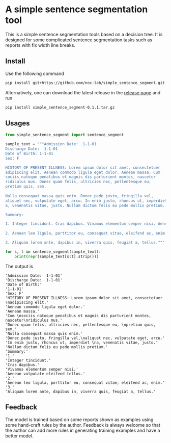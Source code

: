 # A simple sentence segmentation tool

This is a simple sentence segmentation tools based on a decision tree. It is designed for some complicated sentence 
segmentation tasks such as reports with fix width line breaks.


## Install

Use the following command
```bash
pip install git+https://github.com/noc-lab/simple_sentence_segment.git
```
Alternatively, one can download the latest release in the [release page](https://github.com/zhhtc200/simple_sentence_segment/releases) and run
```bash
pip install simple_sentence_segment-0.1.1.tar.gz
```


## Usages

```python
from simple_sentence_segment import sentence_segment

sample_text = """Admission Date:  1-1-01      
Discharge Date:  1-1-01
Date of Birth: 1-1-01  
Sex: F

HISTORY OF PRESENT ILLNESS: Lorem ipsum dolor sit amet, consectetuer 
adipiscing elit. Aenean commodo ligula eget dolor. Aenean massa. Cum 
sociis natoque penatibus et magnis dis parturient montes, nascetur
ridiculus mus. Donec quam felis, ultricies nec, pellentesque eu, 
pretium quis, sem.
 
Nulla consequat massa quis enim. Donec pede justo, fringilla vel,
aliquet nec, vulputate eget, arcu. In enim justo, rhoncus ut, imperdiet 
a, venenatis vitae, justo. Nullam dictum felis eu pede mollis pretium. 

Summary:

1. Integer tincidunt. Cras dapibus. Vivamus elementum semper nisi. Aenean vulputate eleifend tellus.
 
2. Aenean leo ligula, porttitor eu, consequat vitae, eleifend ac, enim. 

3. Aliquam lorem ante, dapibus in, viverra quis, feugiat a, tellus."""

for s, t in sentence_segment(sample_text):
    print(repr(sample_text[s:t].strip()))
```

The output is
```
'Admission Date:  1-1-01'
'Discharge Date:  1-1-01'
'Date of Birth:'
'1-1-01'
'Sex: F'
'HISTORY OF PRESENT ILLNESS: Lorem ipsum dolor sit amet, consectetuer \nadipiscing elit.'
'Aenean commodo ligula eget dolor.'
'Aenean massa.'
'Cum \nsociis natoque penatibus et magnis dis parturient montes, nascetur\nridiculus mus.'
'Donec quam felis, ultricies nec, pellentesque eu, \npretium quis, sem.'
'Nulla consequat massa quis enim.'
'Donec pede justo, fringilla vel,\naliquet nec, vulputate eget, arcu.'
'In enim justo, rhoncus ut, imperdiet \na, venenatis vitae, justo.'
'Nullam dictum felis eu pede mollis pretium.'
'Summary:'
'1.'
'Integer tincidunt.'
'Cras dapibus.'
'Vivamus elementum semper nisi.'
'Aenean vulputate eleifend tellus.'
'2.'
'Aenean leo ligula, porttitor eu, consequat vitae, eleifend ac, enim.'
'3.'
'Aliquam lorem ante, dapibus in, viverra quis, feugiat a, tellus.'
```

## Feedback

The model is trained based on some reports shown as examples using some hand-craft rules by the author. Feedback is 
always welcome so that the author can add more rules in generating training examples and have a better model.
